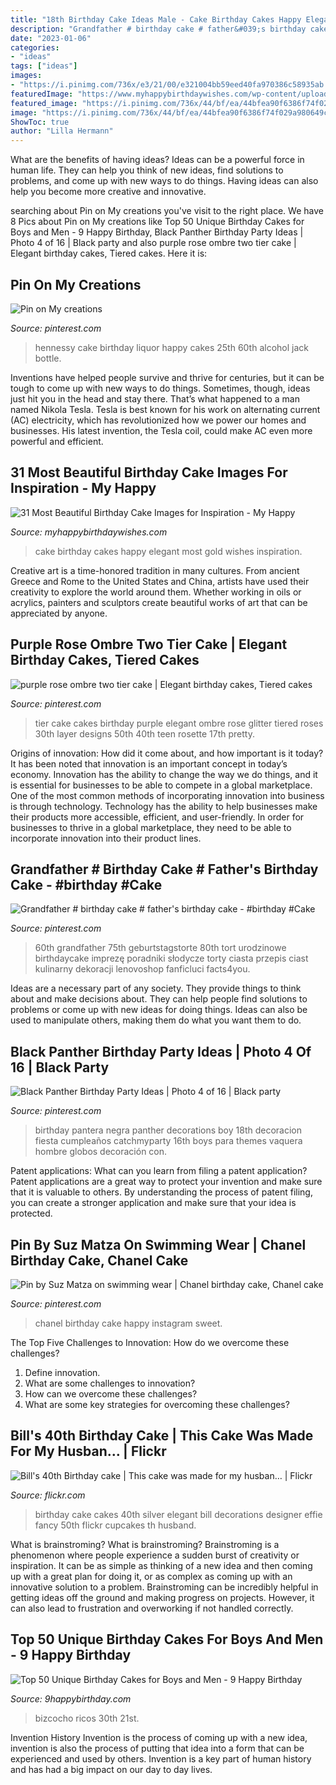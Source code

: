 ```yaml
---
title: "18th Birthday Cake Ideas Male - Cake Birthday Cakes Happy Elegant Most Gold Wishes Inspiration"
description: "Grandfather # birthday cake # father&#039;s birthday cake"
date: "2023-01-06"
categories:
- "ideas"
tags: ["ideas"]
images:
- "https://i.pinimg.com/736x/e3/21/00/e321004bb59eed40fa970386c58935ab.jpg"
featuredImage: "https://www.myhappybirthdaywishes.com/wp-content/uploads/2016/01/black-and-off-white-birthday-cake-images.jpg"
featured_image: "https://i.pinimg.com/736x/44/bf/ea/44bfea90f6386f74f029a980649cc8c0.jpg"
image: "https://i.pinimg.com/736x/44/bf/ea/44bfea90f6386f74f029a980649cc8c0.jpg"
ShowToc: true
author: "Lilla Hermann"
---
```



What are the benefits of having ideas?
Ideas can be a powerful force in human life. They can help you think of new ideas, find solutions to problems, and come up with new ways to do things. Having ideas can also help you become more creative and innovative.

	

		
searching about Pin on My creations you've visit to the right place. We have 8 Pics about Pin on My creations like Top 50 Unique Birthday Cakes for Boys and Men - 9 Happy Birthday, Black Panther Birthday Party Ideas | Photo 4 of 16 | Black party and also purple rose ombre two tier cake | Elegant birthday cakes, Tiered cakes. Here it is:
		
    
## Pin On My Creations

<img loading=lazy src="https://i.pinimg.com/736x/b8/f4/d4/b8f4d4adde945f84e16f3fb38068754f--hennessy-cake--birthday.jpg" onerror="this.onerror=null;this.src='https://tse4.mm.bing.net/th?id=OIP.8erl5peQ7AViMK4FdImWlwHaJ3&amp;pid=15.1';" alt="Pin on My creations">

_Source: pinterest.com_

>hennessy cake birthday liquor happy cakes 25th 60th alcohol jack bottle. 

	

Inventions have helped people survive and thrive for centuries, but it can be tough to come up with new ways to do things. Sometimes, though, ideas just hit you in the head and stay there. That’s what happened to a man named Nikola Tesla. Tesla is best known for his work on alternating current (AC) electricity, which has revolutionized how we power our homes and businesses. His latest invention, the Tesla coil, could make AC even more powerful and efficient.

    
## 31 Most Beautiful Birthday Cake Images For Inspiration - My Happy

<img loading=lazy src="https://www.myhappybirthdaywishes.com/wp-content/uploads/2016/01/black-and-off-white-birthday-cake-images.jpg" onerror="this.onerror=null;this.src='https://tse3.mm.bing.net/th?id=OIP.3MiRqvyBhFh4d1GYt2ScXwHaLx&amp;pid=15.1';" alt="31 Most Beautiful Birthday Cake Images for Inspiration - My Happy">

_Source: myhappybirthdaywishes.com_

>cake birthday cakes happy elegant most gold wishes inspiration. 

	

Creative art is a time-honored tradition in many cultures. From ancient Greece and Rome to the United States and China, artists have used their creativity to explore the world around them. Whether working in oils or acrylics, painters and sculptors create beautiful works of art that can be appreciated by anyone.

    
## Purple Rose Ombre Two Tier Cake | Elegant Birthday Cakes, Tiered Cakes

<img loading=lazy src="https://i.pinimg.com/736x/b8/ac/8c/b8ac8ce54b4e82efd75f0d97f42117fd--two-tier-cake-purple-roses.jpg" onerror="this.onerror=null;this.src='https://tse4.mm.bing.net/th?id=OIP.cshRhKWPY45V4g-2OqxOxgHaJ3&amp;pid=15.1';" alt="purple rose ombre two tier cake | Elegant birthday cakes, Tiered cakes">

_Source: pinterest.com_

>tier cake cakes birthday purple elegant ombre rose glitter tiered roses 30th layer designs 50th 40th teen rosette 17th pretty. 

	

Origins of innovation: How did it come about, and how important is it today?
It has been noted that innovation is an important concept in today’s economy. Innovation has the ability to change the way we do things, and it is essential for businesses to be able to compete in a global marketplace. One of the most common methods of incorporating innovation into business is through technology. Technology has the ability to help businesses make their products more accessible, efficient, and user-friendly. In order for businesses to thrive in a global marketplace, they need to be able to incorporate innovation into their product lines.

    
## Grandfather # Birthday Cake # Father&#039;s Birthday Cake - #birthday #Cake

<img loading=lazy src="https://i.pinimg.com/736x/44/bf/ea/44bfea90f6386f74f029a980649cc8c0.jpg" onerror="this.onerror=null;this.src='https://tse1.mm.bing.net/th?id=OIP.WSi_uPlwlgTetC0EbVSMyQHaNK&amp;pid=15.1';" alt="Grandfather # birthday cake # father&#039;s birthday cake - #birthday #Cake">

_Source: pinterest.com_

>60th grandfather 75th geburtstagstorte 80th tort urodzinowe birthdaycake imprezę poradniki słodycze torty ciasta przepis ciast kulinarny dekoracji lenovoshop fanficluci facts4you. 

	

Ideas are a necessary part of any society. They provide things to think about and make decisions about. They can help people find solutions to problems or come up with new ideas for doing things. Ideas can also be used to manipulate others, making them do what you want them to do.

    
## Black Panther Birthday Party Ideas | Photo 4 Of 16 | Black Party

<img loading=lazy src="https://i.pinimg.com/736x/e3/21/00/e321004bb59eed40fa970386c58935ab.jpg" onerror="this.onerror=null;this.src='https://tse3.mm.bing.net/th?id=OIP.44bDzihestOeaDEphDhzjAHaJ3&amp;pid=15.1';" alt="Black Panther Birthday Party Ideas | Photo 4 of 16 | Black party">

_Source: pinterest.com_

>birthday pantera negra panther decorations boy 18th decoracion fiesta cumpleaños catchmyparty 16th boys para themes vaquera hombre globos decoración con. 

	

Patent applications: What can you learn from filing a patent application?
Patent applications are a great way to protect your invention and make sure that it is valuable to others. By understanding the process of patent filing, you can create a stronger application and make sure that your idea is protected.

    
## Pin By Suz Matza On Swimming Wear | Chanel Birthday Cake, Chanel Cake

<img loading=lazy src="https://i.pinimg.com/736x/fd/b5/e1/fdb5e1221f08851a29f9df59cacccd2c.jpg" onerror="this.onerror=null;this.src='https://tse1.mm.bing.net/th?id=OIP.1la9_1KXt1KaM326WNWChAHaH2&amp;pid=15.1';" alt="Pin by Suz Matza on swimming wear | Chanel birthday cake, Chanel cake">

_Source: pinterest.com_

>chanel birthday cake happy instagram sweet. 

	

The Top Five Challenges to Innovation: How do we overcome these challenges?
1. Define innovation.
2. What are some challenges to innovation? 
3. How can we overcome these challenges? 
4. What are some key strategies for overcoming these challenges?

    
## Bill&#039;s 40th Birthday Cake | This Cake Was Made For My Husban… | Flickr

<img loading=lazy src="https://c2.staticflickr.com/6/5178/5501767448_f8740fb7dc_b.jpg" onerror="this.onerror=null;this.src='https://tse3.mm.bing.net/th?id=OIP.LUdjVfKytJkZktwrj5XlPwHaLG&amp;pid=15.1';" alt="Bill&#039;s 40th Birthday cake | This cake was made for my husban… | Flickr">

_Source: flickr.com_

>birthday cake cakes 40th silver elegant bill decorations designer effie fancy 50th flickr cupcakes th husband. 

	

What is brainstroming?
What is brainstroming? Brainstroming is a phenomenon where people experience a sudden burst of creativity or inspiration. It can be as simple as thinking of a new idea and then coming up with a great plan for doing it, or as complex as coming up with an innovative solution to a problem. Brainstroming can be incredibly helpful in getting ideas off the ground and making progress on projects. However, it can also lead to frustration and overworking if not handled correctly.

    
## Top 50 Unique Birthday Cakes For Boys And Men - 9 Happy Birthday

<img loading=lazy src="https://www.9happybirthday.com/wp-content/uploads/2017/09/Traditional-Birthday-Cake-watch-640x637.jpg" onerror="this.onerror=null;this.src='https://tse3.mm.bing.net/th?id=OIP._qmlQICWGK7etmlnNQy0yQHaHX&amp;pid=15.1';" alt="Top 50 Unique Birthday Cakes for Boys and Men - 9 Happy Birthday">

_Source: 9happybirthday.com_

>bizcocho ricos 30th 21st. 

	

Invention History
Invention is the process of coming up with a new idea, invention is also the process of putting that idea into a form that can be experienced and used by others. Invention is a key part of human history and has had a big impact on our day to day lives.

